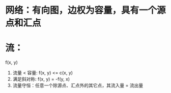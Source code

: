 # 网络：有向图，边权为容量，具有一个源点和汇点

# 流：
f(x, y)
1. 流量 < 容量: f(x, y) <= c(x, y)
2. 满足斜对称:  f(x, y) = -f(y, x)
3. 流量守恒：任意一个除源点、汇点外的其它点，其流入量 = 流出量